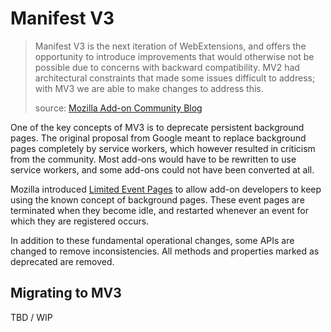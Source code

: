 # Manifest V3

> Manifest V3 is the next iteration of WebExtensions, and offers the opportunity to introduce improvements that would otherwise not be possible due to concerns with backward compatibility. MV2 had architectural constraints that made some issues difficult to address; with MV3 we are able to make changes to address this.
>
> source: [Mozilla Add-on Community Blog](https://blog.mozilla.org/addons/2022/05/18/manifest-v3-in-firefox-recap-next-steps/)

One of the key concepts of MV3 is to deprecate persistent background pages. The original proposal from Google meant to replace background pages completely by service workers, which however resulted in criticism from the community. Most add-ons would have to be rewritten to use service workers, and some add-ons could not have been converted at all.

Mozilla introduced [Limited Event Pages](https://github.com/w3c/webextensions/issues/134#issue-1049674790) to allow add-on developers to keep using the known concept of background pages. These event pages are terminated when they become idle, and restarted whenever an event for which they are registered occurs.

In addition to these fundamental operational changes, some APIs are changed to remove inconsistencies. All methods and properties marked as deprecated are removed.

## Migrating to MV3

TBD / WIP
